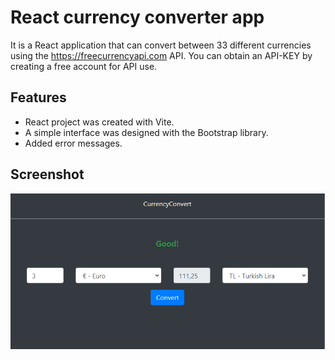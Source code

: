 # React currency converter app

It is a React application that can convert between 33 different currencies using the https://freecurrencyapi.com API. You can obtain an API-KEY by creating a free account for API use.

## Features

- React project was created with Vite.
- A simple interface was designed with the Bootstrap library.
- Added error messages.

## Screenshot

![App screenshot](https://github.com/huseyineskan/React-currency-converter-app/blob/main/src/assets/currency-converter-app.png)
